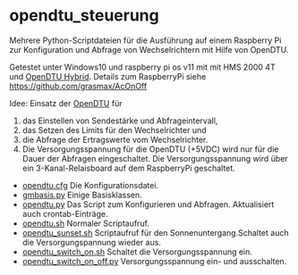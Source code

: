 # opendtu_steuerung
Mehrere Python-Scriptdateien für die Ausführung auf einem Raspberry Pi zur Konfiguration und Abfrage von Wechselrichtern mit Hilfe von OpenDTU.

Getestet unter Windows10 und raspberry pi os v11 mit mit HMS 2000 4T und [OpenDTU Hybrid](https://selbstbau-pv.de/products/opendtu-hybrid). 
Details zum RaspberryPi siehe https://github.com/grasmax/AcOnOff

Idee: Einsatz der [OpenDTU](https://github.com/tbnobody/OpenDTU) für
1. das Einstellen von Sendestärke und Abfrageintervall,
2. das Setzen des Limits für den Wechselrichter und
3. die Abfrage der Ertragswerte vom Wechselrichter.
4. Die Versorgungsspannung für die OpenDTU (+5VDC) wird nur für die Dauer der Abfragen eingeschaltet. Die Versorgungsspannung wird über ein 3-Kanal-Relaisboard auf dem RaspberryPi geschaltet.
   
* [opendtu.cfg](https://github.com/grasmax/opendtu_steuerung/blob/main/opendtu.cfg) Die Konfigurationsdatei.
* [gmbasis.py](https://github.com/grasmax/opendtu_steuerung/blob/main/gmbasis.py) Einige Basisklassen.
* [opendtu.py](https://github.com/grasmax/opendtu_steuerung/blob/main/opendtu.py) Das Script zum Konfigurieren und Abfragen. Aktualisiert auch crontab-Einträge.
* [opendtu.sh](https://github.com/grasmax/opendtu_steuerung/blob/main/opendtu.sh) Normaler Scriptaufruf.
* [opendtu_sunset.sh](https://github.com/grasmax/opendtu_steuerung/blob/main/opendtu_sunset.sh) Scriptaufruf für den Sonnenuntergang.Schaltet auch die Versorgungspannung wieder aus.
* [opendtu_switch_on.sh](https://github.com/grasmax/opendtu_steuerung/blob/main/opendtu_switch_on.sh) Schaltet die Versorgungsspannung ein.
* [opendtu_switch_on_off.py](https://github.com/grasmax/opendtu_steuerung/blob/main/opendtu_switch_on_off.py) Versorgungsspannung ein- und ausschalten.
